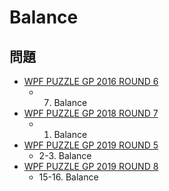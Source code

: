 # Balance

## 問題
- [WPF PUZZLE GP 2016 ROUND 6](../questions/wpfpgp2016-6.md)
	- 7. Balance
- [WPF PUZZLE GP 2018 ROUND 7](../questions/wpfpgp2018-7.md)
	- 1. Balance
- [WPF PUZZLE GP 2019 ROUND 5](../questions/wpfpgp2019-5.md)
	- 2-3. Balance
- [WPF PUZZLE GP 2019 ROUND 8](../questions/wpfpgp2019-8.md)
	- 15-16. Balance
